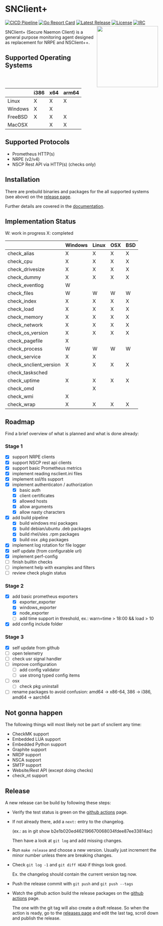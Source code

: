 # SNClient+

[![CICD Pipeline](https://github.com/Consol-Monitoring/snclient/actions/workflows/cicd.yml/badge.svg?branch=main)](https://github.com/Consol-Monitoring/snclient/actions/workflows/cicd.yml)
[![Go Report Card](https://goreportcard.com/badge/github.com/Consol-Monitoring/snclient)](https://goreportcard.com/report/github.com/Consol-Monitoring/snclient)
[![Latest Release](https://img.shields.io/github/v/release/Consol-Monitoring/snclient?sort=semver)](https://github.com/Consol-Monitoring/snclient/releases)
[![License](https://img.shields.io/github/license/Consol-Monitoring/snclient)](https://github.com/Consol-Monitoring/snclient/blob/main/LICENSE)
[![IRC](https://img.shields.io/badge/IRC-libera.chat%2F%23snclient-blue)](https://web.libera.chat/?nick=Guest?#snclient)
<a href="https://omd.consol.de/docs/snclient/logo/"><img src="./docs/logo/snclient.svg" style="float:right; margin: 3px; height: auto; width: 200px; float: right;"></a>

SNClient+ (Secure Naemon Client) is a general purpose monitoring agent designed as replacement for NRPE and NSClient++.

## Supported Operating Systems

|         | i386 | x64 | arm64 |
|---------|------|-----|-------|
| Linux   |   X  |  X  |   X   |
| Windows |   X  |  X  |       |
| FreeBSD |   X  |  X  |   X   |
| MacOSX  |      |  X  |   X   |

## Supported Protocols

- Prometheus HTTP(s)
- NRPE (v2/v4)
- NSCP Rest API via HTTP(s) (checks only)

## Installation

There are prebuild binaries and packages for the all supported systems (see above) on the
[release page](https://github.com/Consol-Monitoring/snclient/releases).

Further details are covered in the [documentation](https://omd.consol.de/docs/snclient/).

## Implementation Status

W: work in progress
X: completed

|                        | Windows |  Linux  |   OSX   |   BSD   |
|------------------------|---------|---------|---------|---------|
| check_alias            |    X    |    X    |    X    |    X    |
| check_cpu              |    X    |    X    |    X    |    X    |
| check_drivesize        |    X    |    X    |    X    |    X    |
| check_dummy            |    X    |    X    |    X    |    X    |
| check_eventlog         |    W    |         |         |         |
| check_files            |    W    |    W    |    W    |    W    |
| check_index            |    X    |    X    |    X    |    X    |
| check_load             |    X    |    X    |    X    |    X    |
| check_memory           |    X    |    X    |    X    |    X    |
| check_network          |    X    |    X    |    X    |    X    |
| check_os_version       |    X    |    X    |    X    |    X    |
| check_pagefile         |    X    |         |         |         |
| check_process          |    W    |    W    |    W    |    W    |
| check_service          |    X    |    X    |         |         |
| check_snclient_version |    X    |    X    |    X    |    X    |
| check_tasksched        |         |         |         |         |
| check_uptime           |    X    |    X    |    X    |    X    |
| check_omd              |         |    X    |         |         |
| check_wmi              |    X    |         |         |         |
| check_wrap             |    X    |    X    |    X    |    X    |

## Roadmap

Find a brief overview of what is planned and what is done already:

### Stage 1

- [X] support NRPE clients
- [X] support NSCP rest api clients
- [X] support basic Prometheus metrics
- [X] implement reading nsclient.ini files
- [X] implement ssl/tls support
- [X] implement authenticaton / authorization
  - [X] basic auth
  - [X] client certificates
  - [X] allowed hosts
  - [X] allow arguments
  - [X] allow nasty characters
- [X] add build pipeline
  - [X] build windows msi packages
  - [X] build debian/ubuntu .deb packages
  - [X] build rhel/sles .rpm packages
  - [X] build osx .pkg packages
- [X] implement log rotation for file logger
- [X] self update (from configurable url)
- [X] implement perf-config
- [ ] finish builtin checks
- [ ] implement help with examples and filters
- [ ] review check plugin status

### Stage 2

- [X] add basic prometheus exporters
  - [X] exporter_exporter
  - [X] windows_exporter
  - [X] node_exporter
  - [ ] add time support in threshold, ex.: warn=time > 18:00 && load > 10
- [X] add config include folder

### Stage 3

- [X] self update from github
- [ ] open telemetry
- [ ] check usr signal handler
- [ ] improve configuration
  - [ ] add config validator
  - [ ] use strong typed config items
- [ ] osx
  - [ ] check pkg uninstall
- [ ] rename packages to avoid confusion: amd64 -> x86-64, 386 -> i386, amd64 -> aarch64

## Not gonna happen

The following things will most likely not be part of snclient any time:

- CheckMK support
- Embedded LUA support
- Embedded Python support
- Graphite support
- NRDP support
- NSCA support
- SMTP support
- Website/Rest API (except doing checks)
- check_nt support

## Release

A new release can be build by following these steps:

- Verify the test status is green on the [github actions](https://github.com/ConSol-Monitoring/snclient/actions/workflows/cicd.yml) page.
- If not already there, add a `next:` entry to the changelog.

  (ex.: as in git show b2e1b020ed462196670068034fdee87ee33814ac)

  Then have a look at `git log` and add missing changes.

- Run `make release` and choose a new version. Usually just increment the
  minor number unless there are breaking changes.
- Check `git log -1` and `git diff HEAD` if things look good.

  Ex. the changelog should contain the current version tag now.

- Push the release commit with `git push` and `git push --tags`

- Watch the github action build the release packages on the [github actions](https://github.com/ConSol-Monitoring/snclient/actions/workflows/cicd.yml) page.

  The one with the git tag will also create a draft release. So when the action
  is ready, go to the [releases page](https://github.com/ConSol-Monitoring/snclient/releases)
  and edit the last tag, scroll down and publish the release.
